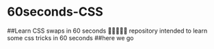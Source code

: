 # 60seconds-CSS
##Learn CSS swaps in 60 seconds 👩‍💻😎👩‍💻
repository intended to learn some css tricks in 60 seconds
##here we go
